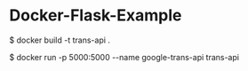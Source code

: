 # Docker-Flask-Example

$ docker build -t trans-api .

$ docker run -p 5000:5000 --name google-trans-api trans-api
